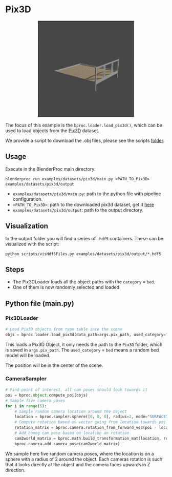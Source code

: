 # Pix3D 

<p align="center">
<img src="../../../images/pix3d_rendering.jpg" alt="Front readme image" width=300>
</p>

The focus of this example is the `bproc.loader.load_pix3d()`, which can be used to load objects from the [Pix3D](http://pix3d.csail.mit.edu/) dataset.

We provide a script to download the .obj files, please see the scripts [folder](https://github.com/DLR-RM/BlenderProc/tree/master/scripts).

## Usage

Execute in the BlenderProc main directory:

```
blenderproc run examples/datasets/pix3d/main.py <PATH_TO_Pix3D> examples/datasets/pix3d/output
``` 

* `examples/datasets/pix3d/main.py`: path to the python file with pipeline configuration.
* `<PATH_TO_Pix3D>`: path to the downloaded pix3d dataset, get it [here](http://pix3d.csail.mit.edu/) 
* `examples/datasets/pix3d/output`: path to the output directory.

## Visualization

In the output folder you will find a series of `.hdf5` containers. These can be visualized with the script:

```
python scripts/visHdf5Files.py examples/datasets/pix3d/output/*.hdf5
``` 

## Steps

* The Pix3DLoader loads all the object paths with the `category` = `bed`.
* One of them is now randomly selected and loaded 
 

## Python file (main.py)

### Pix3DLoader 

```python
# Load Pix3D objects from type table into the scene
objs = bproc.loader.load_pix3d(data_path=args.pix_path, used_category="bed")
```
This loads a Pix3D Object, it only needs the path to the `Pix3D` folder, which is saved in `args.pix_path`.
The `used_category` = `bed` means a random bed model will be loaded.

The position will be in the center of the scene.

### CameraSampler

```python
# Find point of interest, all cam poses should look towards it
poi = bproc.object.compute_poi(objs)
# Sample five camera poses
for i in range(5):
    # Sample random camera location around the object
    location = bproc.sampler.sphere([0, 0, 0], radius=2, mode="SURFACE")
    # Compute rotation based on vector going from location towards poi
    rotation_matrix = bproc.camera.rotation_from_forward_vec(poi - location)
    # Add homog cam pose based on location an rotation
    cam2world_matrix = bproc.math.build_transformation_mat(location, rotation_matrix)
    bproc.camera.add_camera_pose(cam2world_matrix)
```

We sample here five random camera poses, where the location is on a sphere with a radius of 2 around the object. 
Each cameras rotation is such that it looks directly at the object and the camera faces upwards in Z direction.
